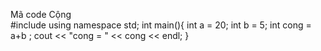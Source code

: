 
  Mã code Cộng  
#include <iostream>
using namespace std;
    int main(){
    int a = 20;
    int b = 5;
    int cong = a+b ;
cout << "cong = " << cong << endl;
}

